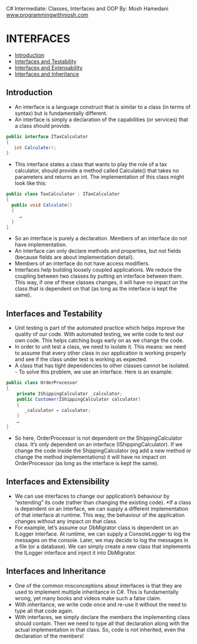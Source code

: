C# Intermediate: Classes, Interfaces and OOP 
By: Mosh Hamedani
www.programmingwithmosh.com
# INTERFACES
* [Introduction](#introduction)
* [Interfaces and Testability](#interfaces-and-testability)
* [Interfaces and Extensability](#interfaces-and-extensibility)
* [Interfaces and Inheritance](#interfaces-and-inheritance)

## Introduction 
* An interface is a language construct that is similar to a class (in terms of syntax) but is fundamentally different.
* An interface is simply a declaration of the capabilities (or services) that a class should provide.
```c#
public interface ITaxCalculator 
{
   int Calculate(); 
}
```
* This interface states a class that wants to play the role of a tax calculator, should provide a method called Calculate() that takes no parameters and returns an int. The implementation of this class might look like this:
```c#
public class TaxCalculator : ITaxCalculator
{
  public void Calculate()
  {
     …
  } 
}
```

* So an interface is purely a declaration. Members of an interface do not have implementation.
* An interface can only declare methods and properties, but not fields (because fields are about implementation detail).
* Members of an interface do not have access modifiers.
* Interfaces help building loosely coupled applications. We reduce the coupling between two classes by putting an interface between them. This way, if one of these classes changes, it will have no impact on the class that is dependent on that (as long as the interface is kept the same).

## Interfaces and Testability
* Unit testing is part of the automated practice which helps improve the quality of our code. With automated testing, we write code to test our own code. This helps catching bugs early on as we change the code.
* In order to unit test a class, we need to isolate it. This means: we need to assume that every other class in our application is working properly and see if the class under test is working as expected.
* A class that has tight dependencies to other classes cannot be isolated. - To solve this problem, we use an interface. Here is an example:
```c#
public class OrderProcessor 
{
    private IShippingCalculator _calculator;
    public Customer(IShippingCalculator calculator) 
    {
       _calculator = calculator;
    } 
    …
}
```
* So here, OrderProcessor is not dependent on the ShippingCalculator class. It’s only dependent on an interface (IShippingCalculator). If we change the code inside the ShippingCalculator (eg add a new method or change the method implementations) it will have no impact on OrderProcessor (as long as the interface is kept the same).
## Interfaces and Extensibility
* We can use interfaces to change our application’s behaviour by “extending” its code (rather than changing the existing code).
*If a class is dependent on an interface, we can supply a different implementation of that interface at runtime. This way, the behaviour of the application changes without any impact on that class.
* For example, let’s assume our DbMigrator class is dependent on an ILogger interface. At runtime, we can supply a ConsoleLogger to log the messages on the console. Later, we may decide to log the messages in a file (or a database). We can simply create a new class that implements the ILogger interface and inject it into DbMigrator.
## Interfaces and Inheritance
* One of the common misconceptions about interfaces is that they are used to implement multiple inheritance in C#. This is fundamentally wrong, yet many books and videos make such a false claim.
* With inheritance, we write code once and re-use it without the need to type all that code again.
* With interfaces, we simply declare the members the implementing class should contain. Then we need to type all that declaration along with the actual implementation
in that class. So, code is not inherited, even the declaration of the members!
